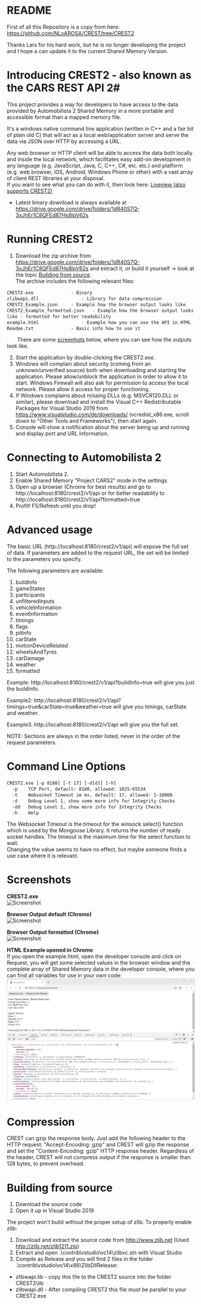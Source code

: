 # README #

First of all this Repository is a copy from here: https://github.com/NLxAROSA/CREST/tree/CREST2

Thanks Lars for his hard work, but he is no longer developing the project and I hope a can update it to the current Shared Memory Version.

# Introducing CREST2 - also known as the CARS REST API 2#

This project provides a way for developers to have access to the data provided by Automobilista 2 Shared Memory in a more portable and accessible format than a mapped memory file.

It's a windows native command line application (written in C++ and a fair bit of plain old C) that will act as a local web/application server and serve the data via JSON over HTTP by accessing a URL.

Any web browser or HTTP client will be able to access the data both locally and inside the local network, which facilitates easy add-on development in any language (e.g. JavaScript, Java, C, C++, C#, etc. etc.) and platform (e.g. web browser, iOS, Android, Windows Phone or other) with a vast array of client REST libraries at your disposal.\
If you want to see what you can do with it, then look here: [Liveview (also supports CREST2)](https://github.com/eckhchri/pcars-ds-liveview/blob/master/README.md)

* Latest binary download is always available at https://drive.google.com/drive/folders/1dR40S7Q-3xJhEr1C8QFEd87Hs8lpV62s

# Running CREST2

1. Download the zip archive from https://drive.google.com/drive/folders/1dR40S7Q-3xJhEr1C8QFEd87Hs8lpV62s and extract it, or build it yourself -> look at the topic [Building from source](#building-from-source).  
The archive includes the following relevant files:
```
CREST2.exe		        - Binary
zlibwapi.dll		        - Library for data compression
CREST2_Example.json		- Example how the browser output looks like
CREST2_Example_formatted.json	- Example how the browser output looks like - formatted for better readability
example.html		        - Example how you can use the API in HTML
Readme.txt		        - Basic info how to use it
```
&nbsp;&nbsp;&nbsp;&nbsp;&nbsp;&nbsp;&nbsp;There are some [screenhots](#screenshots) below, where you can see how the outputs look like.

2. Start the application by double-clicking the CREST2.exe.
3. Windows will complain about security (coming from an unknown/unverified source) both when downloading and starting the application. Please allow/unblock the application in order to allow it to start. Windows Firewall will also ask for permission to access the local network. Please allow it access for proper functioning.
4. If Windows complains about missing DLLs (e.g. MSVCR120.DLL or similar), please download and install the Visual C++ Redistributable Packages for Visual Studio 2019 from https://www.visualstudio.com/de/downloads/ (vcredist_x86.exe, scroll down to "Other Tools and Frameworks"), then start again.
5. Console will show a notification about the server being up and running and display port and URL information.

# Connecting to Automobilista 2

1. Start Automobilista 2.
2. Enable Shared Memory "Project CARS2" mode in the settings
3. Open up a browser (Chrome for best results) and go to http://localhost:8180/crest2/v1/api or for better readability to http://localhost:8180/crest2/v1/api?formatted=true
4. Profit! F5/Refresh until you drop!


# Advanced usage

The basic URL (http://localhost:8180/crest2/v1/api) will expose the full set of data. If parameters are added to the request URL, the set will be limited to the parameters you specify.

The following parameters are available:

1. buildInfo
2. gameStates
3. participants
4. unfilteredInputs
5. vehicleInformation
6. eventInformation
7. timings
8. flags
9. pitInfo
10. carState
11. motionDeviceRelated
12. wheelsAndTyres
13. carDamage
14. weather
15. formatted

Example:  http://localhost:8180/crest2/v1/api?buildInfo=true will give you just the buildInfo.

Example2: http://localhost:8180/crest2/v1/api?timings=true&carState=true&weather=true will give you timings, carState and weather.

Example3: http://localhost:8180/crest2/v1/api will give you the full set.

NOTE: Sections are always in the order listed, never in the order of the request parameters.

# Command Line Options
```
CREST2.exe [-p 8180] [-t 17] [-d[d]] [-h]
  -p    TCP Port, default: 8180, allowed: 1025-65534
  -t    Websocket Timeout im ms, default: 17, allowed: 1-10000
  -d    Debug Level 1, show some more info for Integrity Checks
  -dd   Debug Level 2, show more info for Integrity Checks
  -h    Help
```
The Websocket Timeout is the timeout for the winsock select() function which is used by the Mongoose Library. It returns the number of ready socket handles. The timeout is the maximum time for the select function to wait.\
Changing the value seems to have no effect, but maybe someone finds a use case where it is relevant.

# Screenshots
**CREST2.exe**\
![Screenshot](docs/CREST2.jpg)

**Browser Output default (Chrome)**\
![Screenshot](docs/Browser_Output.jpg)  

**Browser Output formatted (Chrome)**\
![Screenshot](docs/Browser_Output_formatted.jpg)  

**HTML Example opened in Chrome**\
If you open the example.html, open the developer console and click on Request, you will get some selected values in the browser window and the complete array of Shared Memory data in the developer console, where you can find all variables for use in your own code:  
![Screenshot](docs/HTML_Example.jpg)


# Compression

CREST can gzip the response body. Just add the following header to the HTTP request: "Accept-Encoding: gzip" and CREST will gzip the response and set the "Content-Encoding: gzip" HTTP response header. Regardless of the header, CREST will not compress output if the response is smaller than 128 bytes, to prevent overhead.

# Building from source

1. Download the source code
2. Open it up in Visual Studio 2019

The project won't build without the proper setup of zlib. To properly enable zlib:
1. Download and extract the source code from http://www.zlib.net (Used http://zlib.net/zlib1211.zip)
2. Extract and open .\contrib\vstudio\vc14\zlibvc.sln with Visual Studio
3. Compile as Release and you will find 2 files in the folder .\contrib\vstudio\vc14\x86\ZlibDllRelease:
- zlibwapi.lib - copy this file to the CREST2 source into the folder CREST2\lib
- zlibwapi.dll - After compiling CREST2 this file must be parallel to your CREST2.exe
